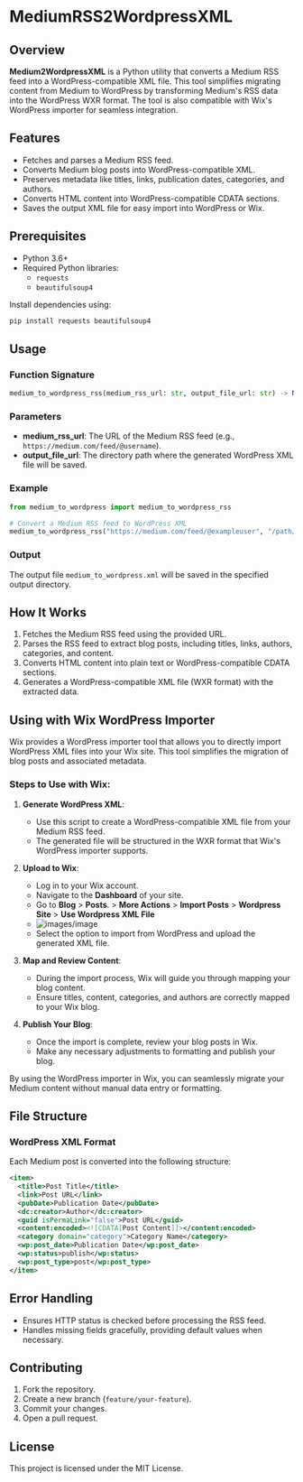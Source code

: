 # MediumRSS2WordpressXML

## Overview
**Medium2WordpressXML** is a Python utility that converts a Medium RSS feed into a WordPress-compatible XML file. This tool simplifies migrating content from Medium to WordPress by transforming Medium's RSS data into the WordPress WXR format. The tool is also compatible with Wix's WordPress importer for seamless integration.

## Features
- Fetches and parses a Medium RSS feed.
- Converts Medium blog posts into WordPress-compatible XML.
- Preserves metadata like titles, links, publication dates, categories, and authors.
- Converts HTML content into WordPress-compatible CDATA sections.
- Saves the output XML file for easy import into WordPress or Wix.

## Prerequisites
- Python 3.6+
- Required Python libraries:
  - `requests`
  - `beautifulsoup4`

Install dependencies using:
```bash
pip install requests beautifulsoup4
```

## Usage
### Function Signature
```python
medium_to_wordpress_rss(medium_rss_url: str, output_file_url: str) -> None
```

### Parameters
- **medium_rss_url**: The URL of the Medium RSS feed (e.g., `https://medium.com/feed/@username`).
- **output_file_url**: The directory path where the generated WordPress XML file will be saved.

### Example
```python
from medium_to_wordpress import medium_to_wordpress_rss

# Convert a Medium RSS feed to WordPress XML
medium_to_wordpress_rss("https://medium.com/feed/@exampleuser", "/path/to/output")
```

### Output
The output file `medium_to_wordpress.xml` will be saved in the specified output directory.

## How It Works
1. Fetches the Medium RSS feed using the provided URL.
2. Parses the RSS feed to extract blog posts, including titles, links, authors, categories, and content.
3. Converts HTML content into plain text or WordPress-compatible CDATA sections.
4. Generates a WordPress-compatible XML file (WXR format) with the extracted data.

## Using with Wix WordPress Importer
Wix provides a WordPress importer tool that allows you to directly import WordPress XML files into your Wix site. This tool simplifies the migration of blog posts and associated metadata.

### Steps to Use with Wix:
1. **Generate WordPress XML**:
   - Use this script to create a WordPress-compatible XML file from your Medium RSS feed.
   - The generated file will be structured in the WXR format that Wix's WordPress importer supports.

2. **Upload to Wix**:
   - Log in to your Wix account.
   - Navigate to the **Dashboard** of your site.
   - Go to **Blog** > **Posts**. > **More Actions** > **Import Posts** > **Wordpress Site** > **Use Wordpress XML File**
   - ![images/image](https://github.com/user-attachments/assets/02d4abab-895e-4d19-8436-95cbfcfe9894)
   - Select the option to import from WordPress and upload the generated XML file.

3. **Map and Review Content**:
   - During the import process, Wix will guide you through mapping your blog content.
   - Ensure titles, content, categories, and authors are correctly mapped to your Wix blog.

4. **Publish Your Blog**:
   - Once the import is complete, review your blog posts in Wix.
   - Make any necessary adjustments to formatting and publish your blog.

By using the WordPress importer in Wix, you can seamlessly migrate your Medium content without manual data entry or formatting.

## File Structure
### WordPress XML Format
Each Medium post is converted into the following structure:
```xml
<item>
  <title>Post Title</title>
  <link>Post URL</link>
  <pubDate>Publication Date</pubDate>
  <dc:creator>Author</dc:creator>
  <guid isPermaLink="false">Post URL</guid>
  <content:encoded><![CDATA[Post Content]]></content:encoded>
  <category domain="category">Category Name</category>
  <wp:post_date>Publication Date</wp:post_date>
  <wp:status>publish</wp:status>
  <wp:post_type>post</wp:post_type>
</item>
```

## Error Handling
- Ensures HTTP status is checked before processing the RSS feed.
- Handles missing fields gracefully, providing default values when necessary.

## Contributing
1. Fork the repository.
2. Create a new branch (`feature/your-feature`).
3. Commit your changes.
4. Open a pull request.

## License
This project is licensed under the MIT License.
